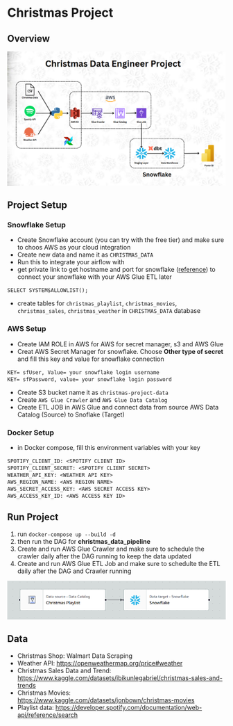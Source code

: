 # Christmas Project

## Overview

![project architecture](images/architecture.png)

## Project Setup


### Snowflake Setup

- Create Snowflake account (you can try with the free tier) and make sure to choos AWS as your cloud integration
- Create new data and name it as `CHRISTMAS_DATA`
- Run this to integrate your airflow with 
- get private link to get hostname and port for snowflake ([reference](https://docs.snowflake.com/en/user-guide/admin-security-privatelink)) to connect your snowflake with your AWS Glue ETL later

```
SELECT SYSTEM$ALLOWLIST();
```

- create tables for `christmas_playlist`, `christmas_movies`, `christmas_sales`, `christmas_weather` in `CHRISTMAS_DATA` database

### AWS Setup

- Create IAM ROLE in AWS for AWS for secret manager, s3 and AWS Glue
- Creat AWS Secret Manager for snowflake. Choose **Other type of secret** and fill this key and value for snowflake connection
```
KEY= sfUser, Value= your snowflake login username
KEY= sfPassword, value= your snowflake login password
```
- Create S3 bucket name it as `christmas-project-data`
- Create `AWS Glue Crawler` and `AWS Glue Data Catalog`
- Create ETL JOB in AWS Glue and connect data from source AWS Data Catalog (Source) to Snoflake (Target)

### Docker Setup

- in Docker compose, fill this environment variables with your key

```
SPOTIFY_CLIENT_ID: <SPOTIFY CLIENT ID>
SPOTIFY_CLIENT_SECRET: <SPOTIFY CLIENT SECRET>
WEATHER_API_KEY: <WEATHER API KEY>
AWS_REGION_NAME: <AWS REGION NAME>
AWS_SECRET_ACCESS_KEY: <AWS SECRET ACCESS KEY>
AWS_ACCESS_KEY_ID: <AWS ACCESS KEY ID>
```

## Run Project

1. run ```docker-compose up --build -d```
2. then run the DAG for **christmas_data_pipeline**
3. Create and run AWS Glue Crawler and make sure to schedule the crawler daily after the DAG running to keep the data updated
4. Create and run AWS Glue ETL Job and make sure to schedulte the ETL daily after the DAG and Crawler running 

![aws_glue_etl](images/aws_glue_etl.png)

## Data

- Christmas Shop: Walmart Data Scraping
- Weather API: https://openweathermap.org/price#weather
- Christmas Sales Data and Trend: https://www.kaggle.com/datasets/ibikunlegabriel/christmas-sales-and-trends
- Christmas Movies: https://www.kaggle.com/datasets/jonbown/christmas-movies
- Playlist data: https://developer.spotify.com/documentation/web-api/reference/search 